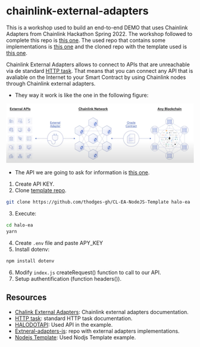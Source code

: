 # chainlink-external-adapters

This is a workshop used to build an end-to-end DEMO that uses Chainlink Adapters from Chainlink Hackathon Spring 2022.
The workshop followed to complete this repo is [this one](https://www.youtube.com/watch?v=fICFYsN4E74&t=2527s). The used repo that contains some implementations is [this one](https://github.com/smartcontractkit/external-adapters-js) and the cloned repo with the template used is [this one](https://github.com/thodges-gh/CL-EA-NodeJS-Template).

Chainlink External Adapters allows to connect to APIs that are unreachable via de standard [HTTP task](https://docs.chain.link/docs/jobs/task-types/http/). That means that you can connect any API that is avaliable on the Internet to your Smart Contract by using Chainlink nodes through Chainlink external adapters.

- They way it work is like the one in the following figure:
<img src="./images/adapters.png">

- The API we are going to ask for information is [this one](https://developers.halodotapi.com).
1. Create API KEY.
2. Clone [template repo](https://github.com/thodges-gh/CL-EA-NodeJS-Template).
```bash
git clone https://github.com/thodges-gh/CL-EA-NodeJS-Template halo-ea
```
3. Execute:
```bash
cd halo-ea
yarn
```
4. Create `.env` file and paste APY_KEY
5. Install dotenv:
```bash
npm install dotenv
```
6. Modify `index.js` createRequest() function to call to our API.
7. Setup authentification (function headers()).


## Resources
- [Chalink External Adapters](https://docs.chain.link/docs/external-adapters/): Chainlink external adapters documentation.
- [HTTP task](https://docs.chain.link/docs/jobs/task-types/http/): standard HTTP task documentation.
- [HALODOTAPI](https://developers.halodotapi.com): Used API in the example.
- [Extneral-adapters-js](https://github.com/smartcontractkit/external-adapters-js): repo with external adapters implementations.
- [Nodejs Template](https://github.com/thodges-gh/CL-EA-NodeJS-Template): Used Nodjs Template example.